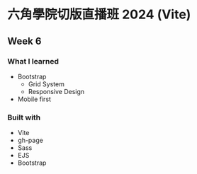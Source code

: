 # 六角學院切版直播班 2024 (Vite)

## Week 6

### What I learned

- Bootstrap
  - Grid System
  - Responsive Design
- Mobile first

### Built with

- Vite
- gh-page
- Sass
- EJS
- Bootstrap

